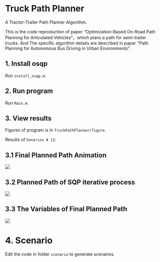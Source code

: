 # Truck Path Planner

A Tractor-Trailer Path Planner Algorithm. 

This is the code reproduction of paper “Optimization-Based On-Road Path Planning for Articulated Vehicles”，which plans a path for semi-trailer trucks. And The specific algorithm details are described in paper "Path Planning for Autonomous Bus Driving in Urban Environments".

## 1. Install osqp

Run `install_osqp.m`.

## 2. Run program

Run `Main.m`.

## 3. View results

Figures of program is in `TruckPathPlanner/figure`.

Results of `Senarios # 12`:

## 3.1 Final Planned Path Animation 

![](./figure/scenario#12#S-turn.gif)

## 3.2 Planned Path of SQP  iterative process

![](./figure/scenario#12#S-turn-IterPathPlan.png)

## 3.3 The Variables of Final Planned Path 

![](./figure/scenario#12#S-turn-Variables.png)

# 4. Scenario

Edit the code in folder `scenario` to generate scenarios. 